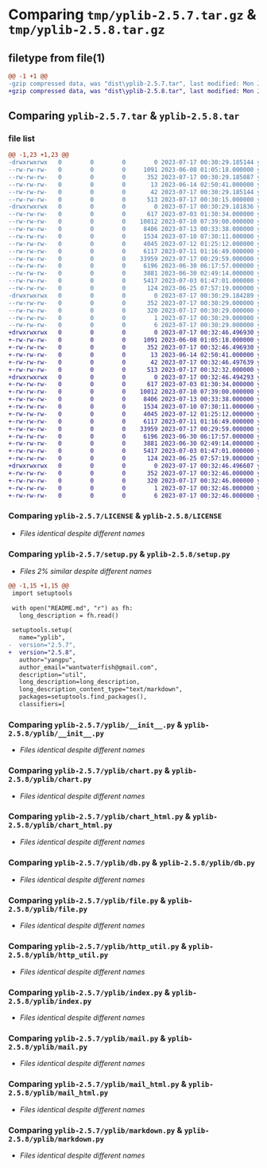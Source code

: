 # Comparing `tmp/yplib-2.5.7.tar.gz` & `tmp/yplib-2.5.8.tar.gz`

## filetype from file(1)

```diff
@@ -1 +1 @@
-gzip compressed data, was "dist\yplib-2.5.7.tar", last modified: Mon Jul 17 00:30:29 2023, max compression
+gzip compressed data, was "dist\yplib-2.5.8.tar", last modified: Mon Jul 17 00:32:46 2023, max compression
```

## Comparing `yplib-2.5.7.tar` & `yplib-2.5.8.tar`

### file list

```diff
@@ -1,23 +1,23 @@
-drwxrwxrwx   0        0        0        0 2023-07-17 00:30:29.185144 yplib-2.5.7/
--rw-rw-rw-   0        0        0     1091 2023-06-08 01:05:18.000000 yplib-2.5.7/LICENSE
--rw-rw-rw-   0        0        0      352 2023-07-17 00:30:29.185087 yplib-2.5.7/PKG-INFO
--rw-rw-rw-   0        0        0       13 2023-06-14 02:50:41.000000 yplib-2.5.7/README.md
--rw-rw-rw-   0        0        0       42 2023-07-17 00:30:29.185144 yplib-2.5.7/setup.cfg
--rw-rw-rw-   0        0        0      513 2023-07-17 00:30:15.000000 yplib-2.5.7/setup.py
-drwxrwxrwx   0        0        0        0 2023-07-17 00:30:29.181836 yplib-2.5.7/yplib/
--rw-rw-rw-   0        0        0      617 2023-07-03 01:30:34.000000 yplib-2.5.7/yplib/__init__.py
--rw-rw-rw-   0        0        0    10012 2023-07-10 07:39:00.000000 yplib-2.5.7/yplib/chart.py
--rw-rw-rw-   0        0        0     8406 2023-07-13 00:33:38.000000 yplib-2.5.7/yplib/chart_html.py
--rw-rw-rw-   0        0        0     1534 2023-07-10 07:30:11.000000 yplib-2.5.7/yplib/db.py
--rw-rw-rw-   0        0        0     4045 2023-07-12 01:25:12.000000 yplib-2.5.7/yplib/file.py
--rw-rw-rw-   0        0        0     6117 2023-07-11 01:16:49.000000 yplib-2.5.7/yplib/http_util.py
--rw-rw-rw-   0        0        0    33959 2023-07-17 00:29:59.000000 yplib-2.5.7/yplib/index.py
--rw-rw-rw-   0        0        0     6196 2023-06-30 06:17:57.000000 yplib-2.5.7/yplib/mail.py
--rw-rw-rw-   0        0        0     3881 2023-06-30 02:49:14.000000 yplib-2.5.7/yplib/mail_html.py
--rw-rw-rw-   0        0        0     5417 2023-07-03 01:47:01.000000 yplib-2.5.7/yplib/markdown.py
--rw-rw-rw-   0        0        0      124 2023-06-25 07:57:19.000000 yplib-2.5.7/yplib/temp.py
-drwxrwxrwx   0        0        0        0 2023-07-17 00:30:29.184289 yplib-2.5.7/yplib.egg-info/
--rw-rw-rw-   0        0        0      352 2023-07-17 00:30:29.000000 yplib-2.5.7/yplib.egg-info/PKG-INFO
--rw-rw-rw-   0        0        0      320 2023-07-17 00:30:29.000000 yplib-2.5.7/yplib.egg-info/SOURCES.txt
--rw-rw-rw-   0        0        0        1 2023-07-17 00:30:29.000000 yplib-2.5.7/yplib.egg-info/dependency_links.txt
--rw-rw-rw-   0        0        0        6 2023-07-17 00:30:29.000000 yplib-2.5.7/yplib.egg-info/top_level.txt
+drwxrwxrwx   0        0        0        0 2023-07-17 00:32:46.496930 yplib-2.5.8/
+-rw-rw-rw-   0        0        0     1091 2023-06-08 01:05:18.000000 yplib-2.5.8/LICENSE
+-rw-rw-rw-   0        0        0      352 2023-07-17 00:32:46.496930 yplib-2.5.8/PKG-INFO
+-rw-rw-rw-   0        0        0       13 2023-06-14 02:50:41.000000 yplib-2.5.8/README.md
+-rw-rw-rw-   0        0        0       42 2023-07-17 00:32:46.497639 yplib-2.5.8/setup.cfg
+-rw-rw-rw-   0        0        0      513 2023-07-17 00:32:32.000000 yplib-2.5.8/setup.py
+drwxrwxrwx   0        0        0        0 2023-07-17 00:32:46.494293 yplib-2.5.8/yplib/
+-rw-rw-rw-   0        0        0      617 2023-07-03 01:30:34.000000 yplib-2.5.8/yplib/__init__.py
+-rw-rw-rw-   0        0        0    10012 2023-07-10 07:39:00.000000 yplib-2.5.8/yplib/chart.py
+-rw-rw-rw-   0        0        0     8406 2023-07-13 00:33:38.000000 yplib-2.5.8/yplib/chart_html.py
+-rw-rw-rw-   0        0        0     1534 2023-07-10 07:30:11.000000 yplib-2.5.8/yplib/db.py
+-rw-rw-rw-   0        0        0     4045 2023-07-12 01:25:12.000000 yplib-2.5.8/yplib/file.py
+-rw-rw-rw-   0        0        0     6117 2023-07-11 01:16:49.000000 yplib-2.5.8/yplib/http_util.py
+-rw-rw-rw-   0        0        0    33959 2023-07-17 00:29:59.000000 yplib-2.5.8/yplib/index.py
+-rw-rw-rw-   0        0        0     6196 2023-06-30 06:17:57.000000 yplib-2.5.8/yplib/mail.py
+-rw-rw-rw-   0        0        0     3881 2023-06-30 02:49:14.000000 yplib-2.5.8/yplib/mail_html.py
+-rw-rw-rw-   0        0        0     5417 2023-07-03 01:47:01.000000 yplib-2.5.8/yplib/markdown.py
+-rw-rw-rw-   0        0        0      124 2023-06-25 07:57:19.000000 yplib-2.5.8/yplib/temp.py
+drwxrwxrwx   0        0        0        0 2023-07-17 00:32:46.496607 yplib-2.5.8/yplib.egg-info/
+-rw-rw-rw-   0        0        0      352 2023-07-17 00:32:46.000000 yplib-2.5.8/yplib.egg-info/PKG-INFO
+-rw-rw-rw-   0        0        0      320 2023-07-17 00:32:46.000000 yplib-2.5.8/yplib.egg-info/SOURCES.txt
+-rw-rw-rw-   0        0        0        1 2023-07-17 00:32:46.000000 yplib-2.5.8/yplib.egg-info/dependency_links.txt
+-rw-rw-rw-   0        0        0        6 2023-07-17 00:32:46.000000 yplib-2.5.8/yplib.egg-info/top_level.txt
```

### Comparing `yplib-2.5.7/LICENSE` & `yplib-2.5.8/LICENSE`

 * *Files identical despite different names*

### Comparing `yplib-2.5.7/setup.py` & `yplib-2.5.8/setup.py`

 * *Files 2% similar despite different names*

```diff
@@ -1,15 +1,15 @@
 import setuptools
 
 with open("README.md", "r") as fh:
   long_description = fh.read()
 
 setuptools.setup(
   name="yplib",
-  version="2.5.7",
+  version="2.5.8",
   author="yangpu",
   author_email="wantwaterfish@gmail.com",
   description="util",
   long_description=long_description,
   long_description_content_type="text/markdown",
   packages=setuptools.find_packages(),
   classifiers=[
```

### Comparing `yplib-2.5.7/yplib/__init__.py` & `yplib-2.5.8/yplib/__init__.py`

 * *Files identical despite different names*

### Comparing `yplib-2.5.7/yplib/chart.py` & `yplib-2.5.8/yplib/chart.py`

 * *Files identical despite different names*

### Comparing `yplib-2.5.7/yplib/chart_html.py` & `yplib-2.5.8/yplib/chart_html.py`

 * *Files identical despite different names*

### Comparing `yplib-2.5.7/yplib/db.py` & `yplib-2.5.8/yplib/db.py`

 * *Files identical despite different names*

### Comparing `yplib-2.5.7/yplib/file.py` & `yplib-2.5.8/yplib/file.py`

 * *Files identical despite different names*

### Comparing `yplib-2.5.7/yplib/http_util.py` & `yplib-2.5.8/yplib/http_util.py`

 * *Files identical despite different names*

### Comparing `yplib-2.5.7/yplib/index.py` & `yplib-2.5.8/yplib/index.py`

 * *Files identical despite different names*

### Comparing `yplib-2.5.7/yplib/mail.py` & `yplib-2.5.8/yplib/mail.py`

 * *Files identical despite different names*

### Comparing `yplib-2.5.7/yplib/mail_html.py` & `yplib-2.5.8/yplib/mail_html.py`

 * *Files identical despite different names*

### Comparing `yplib-2.5.7/yplib/markdown.py` & `yplib-2.5.8/yplib/markdown.py`

 * *Files identical despite different names*

